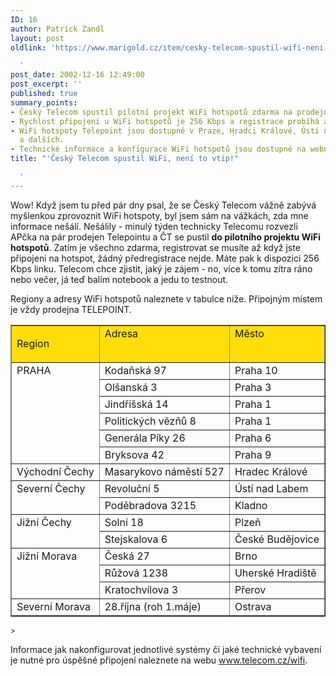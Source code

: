 ```yaml
---
ID: 16
author: Patrick Zandl
layout: post
oldlink: 'https://www.marigold.cz/item/cesky-telecom-spustil-wifi-neni-to-vtip

  '
post_date: 2002-12-16 12:49:00
post_excerpt: ''
published: true
summary_points:
- Český Telecom spustil pilotní projekt WiFi hotspotů zdarma na prodejnách Telepoint.
- Rychlost připojení u WiFi hotspotů je 256 Kbps a registrace probíhá až po připojení.
- WiFi hotspoty Telepoint jsou dostupné v Praze, Hradci Králové, Ústí nad Labem, Kladně
  a dalších.
- Technické informace a konfigurace WiFi hotspotů jsou dostupné na webu telecom.cz/wifi.
title: "'Český Telecom spustil WiFi, není to vtip!"

  '
---
```


<p>
</p>

<p>
Wow! Když jsem tu před pár dny psal, že se Český Telecom vážně zabývá myšlenkou zprovoznit WiFi hotspoty, byl jsem sám na vážkách, zda mne informace nešálí. Nešálily - minulý týden technicky Telecomu rozvezli APčka na pár prodejen Telepointu a ČT se pustil <STRONG>do pilotního projektu WiFi hotspotů</STRONG>. Zatím je všechno zdarma, registrovat se musíte až když jste připojeni na hotspot, žádný předregistrace nejde. Máte pak k dispozici 256 Kbps linku. Telecom chce zjistit, jaký je zájem - no, více k tomu zítra ráno nebo večer, já teď balím notebook a jedu to testnout. </p>

<p>
Regiony a adresy WiFi hotspotů naleznete v tabulce níže. Přípojným místem je vždy prodejna TELEPOINT.</p>
<SMALL>
<TABLE cellSpacing=0 cellPadding=1 width="100%" border=1>
<TBODY>
<TR>
<TD vAlign=top bgColor=#ffde08>
<p>
Region <BR></p>
</TD>
<TD vAlign=top bgColor=#ffde08>Adresa <BR></TD>
<TD vAlign=top bgColor=#ffde08>Město <BR></TD></TR>
<TR>
<TD vAlign=top rowSpan=6>PRAHA <BR></TD>
<TD vAlign=top>Kodaňská 97 <BR></TD>
<TD vAlign=top>Praha 10 <BR></TD></TR>
<TR>
<TD vAlign=top>Olšanská 3 <BR></TD>
<TD vAlign=top>Praha 3 <BR></TD></TR>
<TR>
<TD vAlign=top>Jindřišská 14 <BR></TD>
<TD vAlign=top>Praha 1 <BR></TD></TR>
<TR>
<TD vAlign=top>Politických vězňů 8 <BR></TD>
<TD vAlign=top>Praha 1 <BR></TD></TR>
<TR>
<TD vAlign=top>Generála Píky 26 <BR></TD>
<TD vAlign=top>Praha 6 <BR></TD></TR>
<TR>
<TD vAlign=top>Bryksova 42 <BR></TD>
<TD vAlign=top>Praha 9 <BR></TD></TR>
<TR>
<TD vAlign=top>Východní Čechy <BR></TD>
<TD vAlign=top>Masarykovo náměstí 527 <BR></TD>
<TD vAlign=top>Hradec Králové <BR></TD></TR>
<TR>
<TD vAlign=top rowSpan=2>Severní Čechy <BR></TD>
<TD vAlign=top>Revoluční 5 <BR></TD>
<TD vAlign=top>Ústí nad Labem <BR></TD></TR>
<TR>
<TD vAlign=top>Poděbradova 3215 <BR></TD>
<TD vAlign=top>Kladno <BR></TD></TR>
<TR>
<TD vAlign=top rowSpan=2>Jižní Čechy <BR></TD>
<TD vAlign=top>Solní 18 <BR></TD>
<TD vAlign=top>Plzeň <BR></TD></TR>
<TR>
<TD vAlign=top>Stejskalova 6 <BR></TD>
<TD vAlign=top>České Budějovice <BR></TD></TR>
<TR>
<TD vAlign=top rowSpan=3>Jižní Morava <BR></TD>
<TD vAlign=top>Česká 27 <BR></TD>
<TD vAlign=top>Brno <BR></TD></TR>
<TR>
<TD vAlign=top>Růžová 1238 <BR></TD>
<TD vAlign=top>Uherské Hradiště <BR></TD></TR>
<TR>
<TD vAlign=top>Kratochvílova 3 <BR></TD>
<TD vAlign=top>Přerov <BR></TD></TR>
<TR>
<TD vAlign=top>Severní Morava <BR></TD>
<TD vAlign=top>28.října (roh 1.máje) <BR></TD>
<TD vAlign=top>Ostrava <BR></TD></TR></TBODY></TABLE>&gt;</SMALL> 
<p>
Informace jak nakonfigurovat jednotlivé systémy či jaké technické vybavení je nutné pro úspěšné připojení naleznete na webu <A href="http://www.telecom.cz/wifi">www.telecom.cz/wifi</A>.</p>

<p>
&#160;</p>
</SMALL>